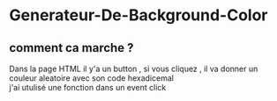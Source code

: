 # Generateur-De-Background-Color
## comment ca marche ?
Dans la page HTML il y'a un button , si vous cliquez , il va donner un couleur aleatoire avec son code hexadicemal <br>
j'ai utulisé une fonction dans un event click
